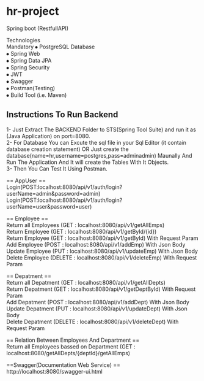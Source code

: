 # hr-project
Spring boot (RestfullAPI)

Technologies<br>
Mandatory
⦁ PostgreSQL Database <br>
⦁ Spring Web<br>
⦁ Spring Data JPA<br>
⦁ Spring Security<br>
⦁ JWT<br>
⦁ Swagger<br>
⦁ Postman(Testing)<br>
⦁ Build Tool (i.e. Maven) <br>

## Instructions To Run Backend
1- Just Extract The BACKEND Folder to STS(Spring Tool Suite) and run it as (Java Application) on port=8080.<br>
2- For Database You can Excute the sql file in your Sql Editor (it contain database creation statement) OR Just create the database(name=hr,username=postgres,pass=adminadmin) Maunally And Run The Application And It will create the Tables With It Objects.<br>
3- Then You Can Test It Using Postman.<br>

== AppUser ==<br>
Login(POST:localhost:8080/api/v1/auth/login?userName=admin&password=admin)<br>
Login(POST:localhost:8080/api/v1/auth/login?userName=user&password=user)<br>

== Employee ==<br>
Return all Employees (GET : localhost:8080/api/v1/getAllEmps)<br>
Return Employee (GET : localhost:8080/api/v1/getById/{id}) <br>
Return Employee (GET : localhost:8080/api/v1/getById) With Request Param <br>
Add Employee (POST : localhost:8080/api/v1/addEmp) With Json Body <br>
Update Employee (PUT : localhost:8080/api/v1/updateEmp) With Json Body <br>
Delete Employee (DELETE : localhost:8080/api/v1/deleteEmp) With Request Param <br>

== Depatment == <br>
Return all Depatment (GET : localhost:8080/api/v1/getAllDepts) <br>
Return Depatment (GET : localhost:8080/api/v1/getDeptById) With Request Param <br>
Add Depatment (POST : localhost:8080/api/v1/addDept) With Json Body <br>
Update Depatment (PUT : localhost:8080/api/v1/updateDept) With Json Body <br>
Delete Depatment (DELETE : localhost:8080/api/v1/deleteDept) With Request Param <br>

== Relation Between Employees And Department == <br>
Return all Employees bassed on Department (GET : localhost:8080/getAllDepts/{deptId}/getAllEmps) <br>


==Swagger(Documentation Web Service) ==<br>
http://localhost:8080/swagger-ui.html <br>

